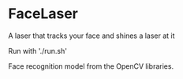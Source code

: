 # FaceLaser
A laser that tracks your face and shines a laser at it

Run with './run.sh'

Face recognition model from the OpenCV libraries.
